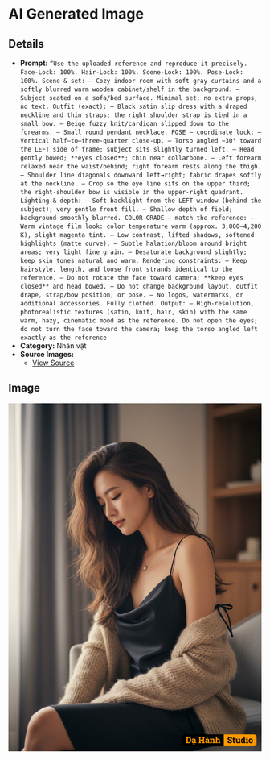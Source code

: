 # AI Generated Image

## Details
- **Prompt:** `“Use the uploaded reference and reproduce it precisely.
Face-Lock: 100%. Hair-Lock: 100%. Scene-Lock: 100%. Pose-Lock: 100%.
Scene & set:
– Cozy indoor room with soft gray curtains and a softly blurred warm wooden cabinet/shelf in the background.
– Subject seated on a sofa/bed surface. Minimal set; no extra props, no text.
Outfit (exact):
– Black satin slip dress with a draped neckline and thin straps; the right shoulder strap is tied in a small bow.
– Beige fuzzy knit/cardigan slipped down to the forearms.
– Small round pendant necklace.
POSE — coordinate lock:
– Vertical half–to–three-quarter close-up.
– Torso angled ~30° toward the LEFT side of frame; subject sits slightly turned left.
– Head gently bowed; **eyes closed**; chin near collarbone.
– Left forearm relaxed near the waist/behind; right forearm rests along the thigh.
– Shoulder line diagonals downward left→right; fabric drapes softly at the neckline.
– Crop so the eye line sits on the upper third; the right-shoulder bow is visible in the upper-right quadrant.
Lighting & depth:
– Soft backlight from the LEFT window (behind the subject); very gentle front fill.
– Shallow depth of field; background smoothly blurred.
COLOR GRADE — match the reference:
– Warm vintage film look: color temperature warm (approx. 3,800–4,200 K), slight magenta tint.
– Low contrast, lifted shadows, softened highlights (matte curve).
– Subtle halation/bloom around bright areas; very light fine grain.
– Desaturate background slightly; keep skin tones natural and warm.
Rendering constraints:
– Keep hairstyle, length, and loose front strands identical to the reference.
– Do not rotate the face toward camera; **keep eyes closed** and head bowed.
– Do not change background layout, outfit drape, strap/bow position, or pose.
– No logos, watermarks, or additional accessories. Fully clothed.
Output:
– High-resolution, photorealistic textures (satin, knit, hair, skin) with the same warm, hazy, cinematic mood as the reference.
Do not open the eyes; do not turn the face toward the camera; keep the torso angled left exactly as the reference`
- **Category:** Nhân vật
- **Source Images:**
  - [View Source](https://raw.githubusercontent.com/lenzcomvth/Somethings/main/Models/Female/Female3.jpg)

## Image
![AI Generated Image](./image-2025-10-17T03-46-47-166Z-4hgnr.png)